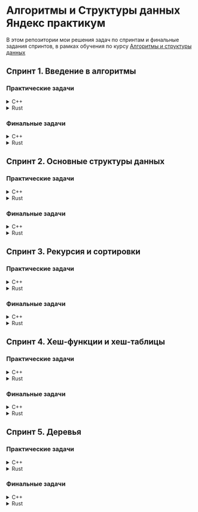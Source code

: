 # Алгоритмы и Структуры данных Яндекс практикум
В этом репозитории мои решения задач по спринтам и финальные задания спринтов,
в рамках обучения по курсу [Алгоритмы и структуры данных](https://practicum.yandex.ru/algorithms/)


## Спринт 1. Введение в алгоритмы

### Практические задачи

<details>
  <summary>C++</summary>

- [x] [A. Значения функции](Sprint1/A/C++)
- [x] [B. Чётные и нечётные числа](Sprint1/B/C++)
- [x] [C. Соседи](Sprint1/C/C++)
- [x] [D. Хаотичность погоды](Sprint1/D/C++)
- [x] [E. Самое длинное слово](Sprint1/E/C++)
- [x] [F. Палиндром](Sprint1/F/C++)
- [x] [G. Работа из дома](Sprint1/G/C++)
- [x] [H. Двоичная система](Sprint1/H/C++)
- [x] [I. Степень четырёх](Sprint1/I/C++)
- [x] [J. Факторизация](Sprint1/J/C++)
- [x] [K. Списочная форма](Sprint1/K/C++)
- [x] [L. Лишняя буква](Sprint1/L/C++)
</details>

<details>
  <summary>Rust</summary>

- [x] [A. Значения функции](Sprint1/A/Rust)
- [x] [B. Чётные и нечётные числа](Sprint1/B/Rust)
- [x] [C. Соседи](Sprint1/C/Rust)
- [x] [D. Хаотичность погоды](Sprint1/D/Rust)
- [x] [E. Самое длинное слово](Sprint1/E/Rust)
- [x] [F. Палиндром](Sprint1/F/Rust)
- [x] [G. Работа из дома](Sprint1/G/Rust)
- [x] [H. Двоичная система](Sprint1/H/Rust)
- [x] [I. Степень четырёх](Sprint1/I/Rust)
- [x] [J. Факторизация](Sprint1/J/Rust)
- [x] [K. Списочная форма](Sprint1/K/Rust)
- [x] [L. Лишняя буква](Sprint1/L/Rust)
</details>

### Финальные задачи

<details>
  <summary>C++</summary>

- [x] [A. Ближайший ноль](Sprint1%20Final/A/C++)
- [x] [B. Ловкость рук](Sprint1%20Final/B/C++)
</details>

<details>
  <summary>Rust</summary>
  
- [ ] [A. Ближайший ноль](Sprint1%20Final/A/Rust)
- [ ] [B. Ловкость рук](Sprint1%20Final/B/Rust)
</details>

## Спринт 2. Основные структуры данных

### Практические задачи

<details>
  <summary>C++</summary>

- [x] [A. Мониторинг](Sprint2/A/C++)
- [x] [B. Список дел](Sprint2/B/C++)
- [x] [C. Нелюбимое дело](Sprint2/C/C++)
- [x] [D. Заботливая мама](Sprint2/D/C++)
- [x] [E. Всё наоборот](Sprint2/E/C++)
- [x] [F. Стек-Max](Sprint2/F/C++)
- [x] [G. Стек-MaxEffective](Sprint2/G/C++)
- [x] [H. Скобочная последовательность](Sprint2/H/C++)
- [x] [I. Ограниченная очередь](Sprint2/I/C++)
- [x] [J. Списочная очередь](Sprint2/J/C++)
- [x] [K. Рекурсивные числа Фибоначчи](Sprint2/K/C++)
- [x] [L. Фибоначчи по модулю](Sprint2/L/C++)
</details>
<details>
  <summary>Rust</summary>

- [x] [A. Мониторинг](Sprint2/A/Rust)
- [ ] [B. Список дел](Sprint2/B/Rust)
- [ ] [C. Нелюбимое дело](Sprint2/C/Rust)
- [ ] [D. Заботливая мама](Sprint2/D/Rust)
- [ ] [E. Всё наоборот](Sprint2/E/Rust)
- [ ] [F. Стек-Max](Sprint2/F/Rust)
- [ ] [G. Стек-MaxEffective](Sprint2/G/Rust)
- [ ] [H. Скобочная последовательность](Sprint2/H/Rust)
- [ ] [I. Ограниченная очередь](Sprint2/I/Rust)
- [ ] [J. Списочная очередь](Sprint2/J/Rust)
- [ ] [K. Рекурсивные числа Фибоначчи](Sprint2/K/Rust)
- [ ] [L. Фибоначчи по модулю](Sprint2/L/Rust)
</details>

### Финальные задачи

<details>
  <summary>C++</summary>

- [x] [A. Дек](Sprint2%20Final/A/C++)
- [x] [B. Калькулятор](Sprint2%20Final/B/C++)
</details>

<details>
  <summary>Rust</summary>

- [ ] [A. Дек](Sprint2%20Final/A/Rust)
- [ ] [B. Калькулятор](Sprint2%20Final/B/Rust)
</details>

## Спринт 3. Рекурсия и сортировки

### Практические задачи

<details>
  <summary>C++</summary>

- [x] [A. Генератор скобок](Sprint3/A/C++)
- [x] [B. Комбинации](Sprint3/B/C++)
- [x] [C. Подпоследовательность](Sprint3/C/C++)
- [x] [D. Печеньки](Sprint3/D/C++)
- [x] [E. Покупка домов](Sprint3/E/C++)
- [x] [F. Периметр треугольника](Sprint3/F/C++)
- [x] [G. Гардероб](Sprint3/G/C++)
- [x] [H. Большое число](Sprint3/H/C++)
- [x] [I. Любители конференций](Sprint3/I/C++)
- [x] [J. Пузырёк](Sprint3/J/C++)
- [x] [K. Сортировка слиянием](Sprint3/K/C++)
- [x] [L. Два велосипеда](Sprint3/L/C++)
- [x] [M. Золотая середина](Sprint3/M/C++)
- [x] [N. Клумбы](Sprint3/N/C++)
- [x] [O. Разность треш-индексов](Sprint3/O/C++)
- [x] [P. Частичная сортировка](Sprint3/P/C++)
</details>

<details>
  <summary>Rust</summary>

- [ ] [A. Генератор скобок](Sprint3/A/Rust)
- [ ] [B. Комбинации](Sprint3/B/C++)
- [ ] [C. Подпоследовательность](Sprint3/C/Rust)
- [ ] [D. Печеньки](Sprint3/D/Rust)
- [ ] [E. Покупка домов](Sprint3/E/Rust)
- [ ] [F. Периметр треугольника](Sprint3/F/Rust)
- [ ] [G. Гардероб](Sprint3/G/Rust)
- [ ] [H. Большое число](Sprint3/H/Rust)
- [ ] [I. Любители конференций](Sprint3/I/Rust)
- [ ] [J. Пузырёк](Sprint3/J/Rust)
- [ ] [K. Сортировка слиянием](Sprint3/K/Rust)
- [ ] [L. Два велосипеда](Sprint3/L/Rust)
- [ ] [M. Золотая середина](Sprint3/M/Rust)
- [ ] [N. Клумбы](Sprint3/N/Rust)
- [ ] [O. Разность треш-индексов](Sprint3/O/Rust)
- [ ] [P. Частичная сортировка](Sprint3/P/Rust)
</details>

### Финальные задачи

<details>
  <summary>C++</summary>

- [x] [A. Поиск в сломанном массиве](Sprint3%20Final/A/C++)
- [x] [B. Эффективная быстрая сортировка](Sprint3%20Final/B/C++)
</details>

<details>
  <summary>Rust</summary>

- [x] [A. Поиск в сломанном массиве](Sprint3%20Final/A/Rust)
- [x] [B. Эффективная быстрая сортировка](Sprint3%20Final/B/Rust)
</details>

## Спринт 4. Хеш-функции и хеш-таблицы

### Практические задачи

<details>
  <summary>C++</summary>

- [x] [A. Полиномиальный хеш](Sprint4/A/C++)
- [x] [B. Сломай меня](Sprint4/B/C++)
- [x] [C. Префиксные хеши](Sprint4/C/C++)
- [x] [D. Кружки](Sprint4/D/C++)
- [x] [E. Подстроки](Sprint4/E/C++)
- [x] [F. Анаграммная группировка](Sprint4/F/C++)
- [x] [G. Соревнование](Sprint4/G/C++)
- [x] [H. Странное сравнение](Sprint4/H/C++)
- [x] [I. Общий подмассив](Sprint4/I/C++)
- [x] [J. Сумма четвёрок](Sprint4/J/C++)
- [x] [K. Ближайшая остановка](Sprint4/K/C++)
- [x] [L. МногоГоша](Sprint4/L/C++)
</details>

<details>
  <summary>Rust</summary>

- [x] [A. Полиномиальный хеш](Sprint4/A/Rust)
- [x] [B. Сломай меня](Sprint4/B/Rust)
- [x] [C. Префиксные хеши](Sprint4/C/Rust)
- [x] [D. Кружки](Sprint4/D/Rust)
- [x] [E. Подстроки](Sprint4/E/Rust)
- [x] [F. Анаграммная группировка](Sprint4/F/Rust)
- [x] [G. Соревнование](Sprint4/G/Rust)
- [x] [H. Странное сравнение](Sprint4/H/Rust)
- [x] [I. Общий подмассив](Sprint4/I/Rust)
- [x] [J. Сумма четвёрок](Sprint4/J/Rust)
- [x] [K. Ближайшая остановка](Sprint4/K/Rust)
- [x] [L. МногоГоша](Sprint4/L/Rust)
</details>

### Финальные задачи

<details>
  <summary>C++</summary>

- [x] [A. Поисковая система](Sprint4%20Final/A/C++)
- [x] [B. Хеш-таблица](Sprint4%20Final/B/C++)
</details>

<details>
  <summary>Rust</summary>

- [x] [A. Поисковая система](Sprint4%20Final/A/Rust)
- [x] [B. Хеш-таблица](Sprint4%20Final/B/Rust)
</details>

## Спринт 5. Деревья

### Практические задачи

<details>
  <summary>C++</summary>

- [x] [A. Лампочки](Sprint5/A/C++)
- [x] [B. Сбалансированное дерево](Sprint5/B/C++)
- [x] [C. Дерево - анаграмма](Sprint5/C/C++)
- [x] [D. Деревья - близнецы](Sprint5/D/C++)
- [x] [E. Дерево поиска](Sprint5/E/C++)
- [x] [F. Максимальная глубина](Sprint5/F/C++)
- [x] [G. Максимальный путь в дереве](Sprint5/G/C++)
- [x] [H. Числовые пути](Sprint5/H/C++)
- [x] [I. Разные деревья поиска](Sprint5/I/C++)
- [x] [J. Добавь узел](Sprint5/J/C++)
- [x] [K. Выведи диапазон](Sprint5/K/C++)
- [x] [L. Просеивание вниз](Sprint5/L/C++)
- [x] [M. Просеивание вверх](Sprint5/M/C++)
- [x] [N. Разбиение дерева](Sprint5/N/C++)
</details>

<details>
  <summary>Rust</summary>

- [x] [A. Лампочки](Sprint5/A/Rust)
- [x] [B. Сбалансированное дерево](Sprint5/B/Rust)
- [x] [C. Дерево - анаграмма](Sprint5/C/Rust)
- [x] [D. Деревья - близнецы](Sprint5/D/Rust)
- [x] [E. Дерево поиска](Sprint5/E/Rust)
- [x] [F. Максимальная глубина](Sprint5/F/Rust)
- [x] [G. Максимальный путь в дереве](Sprint5/G/Rust)
- [x] [H. Числовые пути](Sprint5/H/Rust)
- [x] [I. Разные деревья поиска](Sprint5/I/Rust)
- [x] [J. Добавь узел](Sprint5/J/Rust)
- [x] [K. Выведи диапазон](Sprint5/K/Rust)
- [x] [L. Просеивание вниз](Sprint5/L/Rust)
- [x] [M. Просеивание вверх](Sprint5/M/Rust)
- [x] [N. Разбиение дерева](Sprint5/N/Rust)
</details>

### Финальные задачи

<details>
  <summary>C++</summary>

- [x] [A. Пирамидальная сортировка](Sprint5%20Final/A/C++)
- [x] [B. Удали узел](Sprint5%20Final/B/C++)
</details>

<details>
  <summary>Rust</summary>

- [x] [A. Пирамидальная сортировка](Sprint5%20Final/A/Rust)
- [x] [B. Удали узел](Sprint5%20Final/B/Rust)
</details>